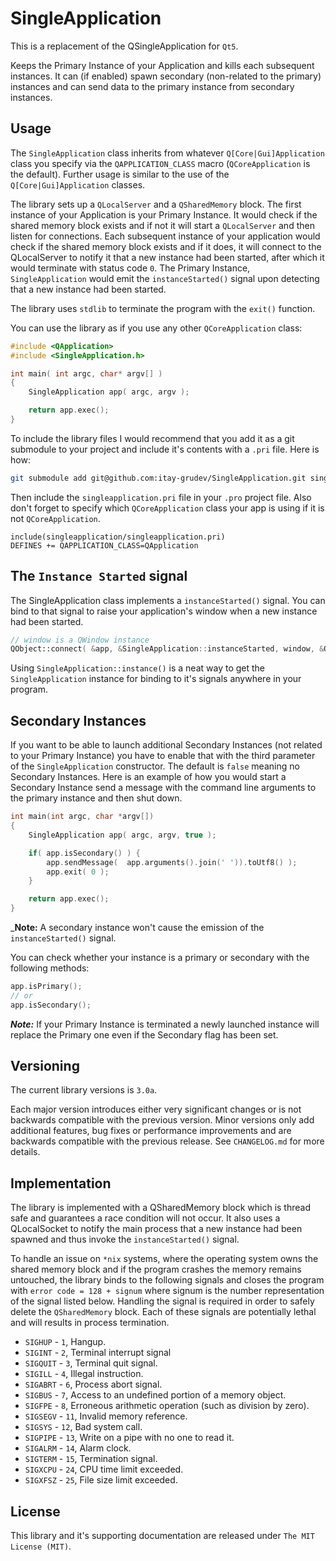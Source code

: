 SingleApplication
=================

This is a replacement of the QSingleApplication for `Qt5`.

Keeps the Primary Instance of your Application and kills each subsequent
instances. It can (if enabled) spawn secondary (non-related to the primary)
instances and can send data to the primary instance from secondary instances.

Usage
-----

The `SingleApplication` class inherits from whatever `Q[Core|Gui]Application`
class you specify via the `QAPPLICATION_CLASS` macro (`QCoreApplication` is the
default). Further usage is similar to the use of the `Q[Core|Gui]Application`
classes.

The library sets up a `QLocalServer` and a `QSharedMemory` block. The first
instance of your Application is your Primary Instance. It would check if the
shared memory block exists and if not it will start a `QLocalServer` and then
listen for connections. Each subsequent instance of your application would
check if the shared memory block exists and if it does, it will connect to the
QLocalServer to notify it that a new instance had been started, after which it
would terminate with status code `0`. The Primary Instance, `SingleApplication`
would emit the `instanceStarted()` signal upon detecting that a new instance
had been started.

The library uses `stdlib` to terminate the program with the `exit()` function.

You can use the library as if you use any other `QCoreApplication` class:

```cpp
#include <QApplication>
#include <SingleApplication.h>

int main( int argc, char* argv[] )
{
    SingleApplication app( argc, argv );

    return app.exec();
}
```

To include the library files I would recommend that you add it as a git
submodule to your project and include it's contents with a `.pri` file. Here is
how:

```bash
git submodule add git@github.com:itay-grudev/SingleApplication.git singleapplication
```

Then include the `singleapplication.pri` file in your `.pro` project file. Also
don't forget to specify which `QCoreApplication` class your app is using if it
is not `QCoreApplication`.

```qmake
include(singleapplication/singleapplication.pri)
DEFINES += QAPPLICATION_CLASS=QApplication
```

The `Instance Started` signal
------------------------

The SingleApplication class implements a `instanceStarted()` signal. You can
bind to that signal to raise your application's window when a new instance had
been started.

```cpp
// window is a QWindow instance
QObject::connect( &app, &SingleApplication::instanceStarted, window, &QWindow::raise );
```

Using `SingleApplication::instance()` is a neat way to get the
`SingleApplication` instance for binding to it's signals anywhere in your
program.

Secondary Instances
-------------------

If you want to be able to launch additional Secondary Instances (not related to
your Primary Instance) you have to enable that with the third parameter of the
`SingleApplication` constructor. The default is `false` meaning no Secondary
Instances. Here is an example of how you would start a Secondary Instance send
a message with the command line arguments to the primary instance and then shut
down.

```cpp
int main(int argc, char *argv[])
{
    SingleApplication app( argc, argv, true );

    if( app.isSecondary() ) {
        app.sendMessage(  app.arguments().join(' ')).toUtf8() );
        app.exit( 0 );
    }

    return app.exec();
}
```

___Note:__ A secondary instance won't cause the emission of the
`instanceStarted()` signal.

You can check whether your instance is a primary or secondary with the following
methods:

```cpp
app.isPrimary();
// or
app.isSecondary();
```

__*Note:*__ If your Primary Instance is terminated a newly launched instance
will replace the Primary one even if the Secondary flag has been set.

Versioning
----------

The current library versions is `3.0a`.

Each major version introduces either very significant changes or is not
backwards compatible with the previous version. Minor versions only add
additional features, bug fixes or performance improvements and are backwards
compatible with the previous release. See `CHANGELOG.md` for more details.

Implementation
--------------

The library is implemented with a QSharedMemory block which is thread safe and
guarantees a race condition will not occur. It also uses a QLocalSocket to
notify the main process that a new instance had been spawned and thus invoke the
`instanceStarted()` signal.

To handle an issue on `*nix` systems, where the operating system owns the shared
memory block and if the program crashes the memory remains untouched, the
library binds to the following signals and closes the program with
`error code = 128 + signum` where signum is the number representation of the
signal listed below. Handling the signal is required in order to safely delete
the `QSharedMemory` block. Each of these signals are potentially lethal and will
results in process termination.

*   `SIGHUP` - `1`, Hangup.
*   `SIGINT` - `2`, Terminal interrupt signal
*   `SIGQUIT` - `3`, Terminal quit signal.
*   `SIGILL` - `4`, Illegal instruction.
*   `SIGABRT` - `6`, Process abort signal.
*   `SIGBUS` - `7`, Access to an undefined portion of a memory object.
*   `SIGFPE` - `8`, Erroneous arithmetic operation (such as division by zero).
*   `SIGSEGV` - `11`, Invalid memory reference.
*   `SIGSYS` - `12`, Bad system call.
*   `SIGPIPE` - `13`, Write on a pipe with no one to read it.
*   `SIGALRM` - `14`, Alarm clock.
*   `SIGTERM` - `15`, Termination signal.
*   `SIGXCPU` - `24`, CPU time limit exceeded.
*   `SIGXFSZ` - `25`, File size limit exceeded.


License
-------
This library and it's supporting documentation are released under `The MIT License (MIT)`.

